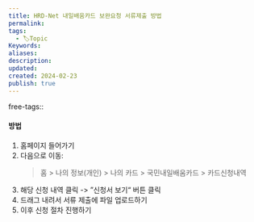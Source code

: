 ```yaml
---
title: HRD-Net 내일배움카드 보완요청 서류제출 방법
permalink: 
tags:
  - 🏷️Topic
Keywords: 
aliases: 
description: 
updated: 
created: 2024-02-23
publish: true
---
```

free-tags:: 


#### 방법
1. 홈페이지 들어가기
2. 다음으로 이동:
   >홈 > 나의 정보(개인) > 나의 카드 > 국민내일배움카드 > 카드신청내역
3. 해당 신청 내역 클릭 -> ”신청서 보기“ 버튼 클릭
4. 드래그 내려서 서류 제출에 파일 업로드하기
5. 이후 신청 절차 진행하기